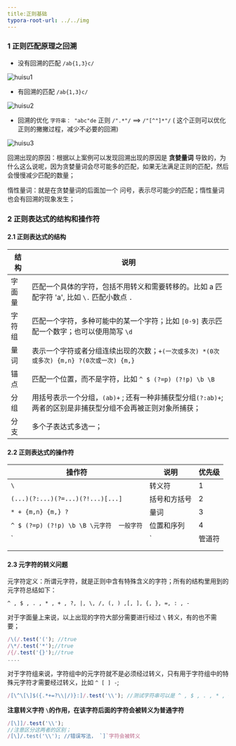 ```yaml
---
title:正则基础
typora-root-url: ../../img
---
```


### 1 正则匹配原理之回溯

* 没有回溯的匹配 `/ab{1,3}c/`

![huisu1](/huisu1.png)

* 有回溯的匹配 `/ab{1,3}c/`

![huisu2](/huisu2.png)

* 回溯的优化  `字符串： "abc"de` 正则 `/".*"/`  ==> `/"[^"]*"/` ( 这个正则可以优化正则的撇撇过程，减少不必要的回溯)

![huisu3](/huisu3.png)

回溯出现的原因：根据以上案例可以发现回溯出现的原因是 **贪婪量词** 导致的，为什么这么说呢，因为贪婪量词会尽可能多的匹配，如果无法满足正则的匹配，然后会慢慢减少匹配的数量；

惰性量词：就是在贪婪量词的后面加一个 问号，表示尽可能少的匹配；惰性量词也会有回溯的现象发生；

### 2 正则表达式的结构和操作符

#### 2.1 正则表达式的结构

| 结构   | 说明                                                         |
| ------ | ------------------------------------------------------------ |
| 字面量 | 匹配一个具体的字符，包括不用转义和需要转移的。比如 a 匹配字符 'a', 比如 `\.` 匹配小数点 `.` |
| 字符组 | 匹配一个字符，多种可能中的某一个字符；比如 `[0-9]` 表示匹配一个数字；也可以使用简写 `\d` |
| 量词   | 表示一个字符或者分组连续出现的次数；`+(一次或多次) *(0次或多次) {m,n} ?(0次或一次) {m,} ` |
| 锚点   | 匹配一个位置，而不是字符，比如  `^ $ (?=p) (?!p) \b \B`      |
| 分组   | 用括号表示一个分组，`(ab)+` ; 还有一种非捕获型分组`(?:ab)+`;两者的区别是非捕获型分组不会再被正则对象所捕获； |
| 分支   | 多个子表达式多选一；                                         |



#### 2.2 正则表达式的操作符

| 操作符                                    | 说明         | 优先级 |
| ----------------------------------------- | ------------ | ------ |
| `\`                                       | 转义符       | 1      |
| `(...)(?:...)(?=...)(?!...)[...]`         | 括号和方括号 | 2      |
| `* + {m,n} {m,} ? `                       | 量词         | 3      |
| `^ $ (?=p) (?!p) \b \B \元字符  一般字符` | 位置和序列   | 4      |
| ` |`                                      | 管道符       | 5      |
|                                           |              |        |
|                                           |              |        |



#### 2.3 元字符的转义问题

元字符定义：所谓元字符，就是正则中含有特殊含义的字符；所有的结构里用到的元字符总结如下：

`^ , $ , . , * , + , ?, |, \, /, (, ) ,[, ], {, }, =, : , - `

对于字面量上来说，以上出现的字符大部分需要进行经过 `\` 转义，有的也不需要；

```javascript
/\(/.test('('); //true
/\*/.test('*');//true
/{/.test('{}');//true
....
```

对于字符组来说，字符组中的元字符就不是必须经过转义，只有用于字符组中的特殊元字符才需要经过转义，比如 `^ [ ] -`;

```javascript
/[\^\[\]$({.*+=?\\|/)}:]/.test('\\'); //测试字符串可以是 ^ , $ , . , * , + , ?, |, \, /, (, ) ,[, ], {, }, =, : , -` 中的某一个
```

**注意转义字符 `\`的作用，在该字符后面的字符会被转义为普通字符**

```javascript
/[\]]/.test('\\');
//注意区分这两者的区别；
/[\]/.test('\\'); //错误写法， `]`字符会被转义

```

